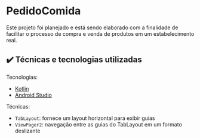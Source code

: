 # PedidoComida

Este projeto foi planejado e está sendo elaborado com a finalidade de facilitar o processo de compra e venda de produtos em um estabelecimento real.

## ✔️ Técnicas e tecnologias utilizadas

Tecnologias:

- [Kotlin](https://kotlinlang.org/)
- [Android Studio](https://developer.android.com/studio?hl=pt&gclid=Cj0KCQjwio6XBhCMARIsAC0u9aFcStoZloea7hLJnt5StTOh7VHBqr15T1HpjgvOY00QfByC4676HYAaAmxmEALw_wcB&gclsrc=aw.ds)

Técnicas:

- `TabLayout`: fornece um layout horizontal para exibir guias
- `ViewPager2`: navegação entre as guias do TabLayout em um formato deslizante